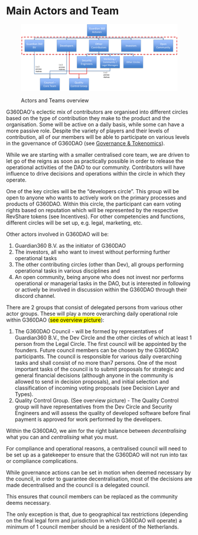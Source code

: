 # Main Actors and Team

<figure><img src="../.gitbook/assets/image (2).png" alt=""><figcaption><p>Actors and Teams overview</p></figcaption></figure>

G360DAO's eclectic mix of contributors are organised into different circles based on the type of contribution they make to the product and the organisation. Some will be active on a daily basis, while some can have a more passive role. Despite the variety of players and their levels of contribution, all of our members will be able to participate on various levels in the governance of G360DAO (see [Governance & Tokenomics](broken-reference)).

While we are starting with a smaller centralised core team, we are driven to let go of the reigns as soon as practically possible in order to release the operational activities of the DAO to our community.  Contributors will have influence to drive decisions and operations within the circle in which they operate.&#x20;

One of the key circles will be the “developers circle”. This group will be open to anyone who wants to actively work on the primary processes and products of G360DAO. Within this circle, the participant can earn voting rights based on reputation which will be represented by the respective RevShare tokens (see Incentives). For other competencies and functions, different circles will be set up, e.g. legal, marketing, etc.

Other actors involved in G360DAO will be:

1. Guardian360 B.V. as the initiator of G360DAO
2. The investors, all who want to invest without performing further operational tasks
3. The other contributing circles (other than Dev), all groups performing operational tasks in various disciplines and
4. An open community, being anyone who does not invest nor performs operational or managerial tasks in the DAO, but is interested in following or actively be involved in discussion within the G360DAO through their discord channel.

There are 2 groups that consist of delegated persons from various other actor groups. These will play a more overarching daily operational role within G360DAO (<mark style="background-color:yellow;">see overview picture</mark>):

1. The G360DAO Council - will be formed by representatives of Guardian360 B.V., the Dev Circle and the other circles of which at least 1 person from the Legal Circle. The first council will be appointed by the founders. Future council members can be chosen by the G360DAO participants. The council is responsible for various daily overarching tasks and shall consist of no more than7 persons. One of the most important tasks of the council is to submit proposals for strategic and general financial decisions (although anyone in the community is allowed to send in decision proposals), and initial selection and classification of incoming voting proposals (see Decision Layer and Types).
2. Quality Control Group. (See overview picture) - The Quality Control group will have representatives from the Dev Circle and Security Engineers and will assess the quality of developed software before final payment is approved for work performed by the developers.

Within the G360DAO, we aim for the right balance between _decentralising_ what you can and _centralising_ what you must.&#x20;

For compliance and operational reasons, a centralised council will need to be set up as a gatekeeper to ensure that the G360DAO will not run into tax or compliance complications.&#x20;

While governance actions can be set in motion when deemed necessary by the council, in order to guarantee decentralisation, most of the decisions are made decentralised and the council is a delegated council.&#x20;

This ensures that council members can be replaced as the community deems necessary.&#x20;

The only exception is that, due to geographical tax restrictions (depending on the final legal form and jurisdiction in which G360DAO will operate) a minimum of 1 council member should be a resident of the Netherlands.
